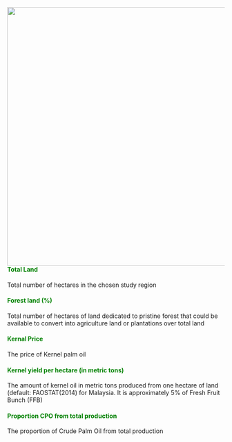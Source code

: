 <img align = "right" src="img2.jpg" width="600px" />

#### <span style="color:green"><b>Total Land</b></span>

Total number of hectares in the chosen study region

#### <span style="color:green"><b>Forest land (%)</b></span>

Total number of hectares of land dedicated to pristine forest that could
be available to convert into agriculture land or plantations over total
land

#### <span style="color:green"><b>Kernal Price</b></span>

The price of Kernel palm oil

#### <span style="color:green"><b>Kernel yield per hectare (in metric tons)</b></span>

The amount of kernel oil in metric tons produced from one hectare of
land (default: FAOSTAT(2014) for Malaysia. It is approximately 5% of
Fresh Fruit Bunch (FFB)

#### <span style="color:green"><b>Proportion CPO from total production</b></span>

The proportion of Crude Palm Oil from total production
